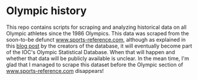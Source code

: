 # Olympic history 

This repo contains scripts for scraping and analyzing historical data on all Olympic athletes since the 1986 Olympics. This data was scraped from the soon-to-be defunct www.sports-reference.com, although as explained in this [blog post](http://olympstats.com/2016/08/21/the-olymadmen-and-olympstats-and-sports-reference/) by the creators of the database, it will eventually become part of the IOC's Olympic Statistical Database. When that will happen and whether that data will be publicly available is unclear. In the mean time, I'm glad that I managed to scrape this dataset before the Olympic section of www.sports-reference.com disappears! 